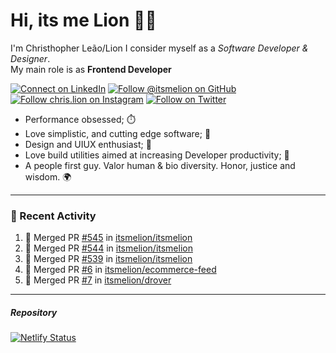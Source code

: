 # Hi, its me Lion 👋🦁

I'm Christhopher Leão/Lion
I consider myself as a _Software Developer & Designer_.<br/>My main role is as <b>Frontend Developer</b>
<br />

[![Connect on LinkedIn](https://img.shields.io/badge/--linkedin?label=LinkedIn&logo=LinkedIn&style=social)](https://www.linkedin.com/in/chrislion)
[![Follow @itsmelion on GitHub](https://img.shields.io/github/followers/itsmelion?label=follow%20%40itsmeLion&style=social)](https://github.com/itsmelion)
[![Follow chris.lion on Instagram](https://img.shields.io/badge/--instagram?label=@chris.lion&logo=Instagram&style=social)](https://instagram.com/chris.lion)
[![Follow on Twitter](https://img.shields.io/badge/--twitter?label=@ChrisLion_me&logo=Twitter&style=social)](https://twitter.com/chrislion_me)

- Performance obsessed; ⏱️
- Love simplistic, and cutting edge software; 📆
- Design and UIUX enthusiast; 🎨
- Love build utilities aimed at increasing Developer productivity; 🧰
- A people first guy. Valor human & bio diversity. Honor, justice and wisdom. 🌍

---
### 📰 Recent Activity

<!--START_SECTION:activity-->
1. 🎉 Merged PR [#545](https://github.com/itsmelion/itsmelion/pull/545) in [itsmelion/itsmelion](https://github.com/itsmelion/itsmelion)
2. 🎉 Merged PR [#544](https://github.com/itsmelion/itsmelion/pull/544) in [itsmelion/itsmelion](https://github.com/itsmelion/itsmelion)
3. 🎉 Merged PR [#539](https://github.com/itsmelion/itsmelion/pull/539) in [itsmelion/itsmelion](https://github.com/itsmelion/itsmelion)
4. 🎉 Merged PR [#6](https://github.com/itsmelion/ecommerce-feed/pull/6) in [itsmelion/ecommerce-feed](https://github.com/itsmelion/ecommerce-feed)
5. 🎉 Merged PR [#7](https://github.com/itsmelion/drover/pull/7) in [itsmelion/drover](https://github.com/itsmelion/drover)
<!--END_SECTION:activity-->

___

##### Repository
[![Netlify Status](https://api.netlify.com/api/v1/badges/9e2e6136-1ab9-42fc-8d4e-188512d5d841/deploy-status)](https://app.netlify.com/sites/lion-portfolio/deploys)
